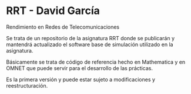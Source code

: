 # RRT - David García
Rendimiento en Redes de Telecomunicaciones

Se trata de un repositorio de la asignatura RRT donde se publicarán y mantendrá actualizado el software base de simulación utilizado en la asignatura.

Básicamente se trata de código de referencia hecho en Mathematica y en OMNET que puede servir para el desarrollo de las prácticas.

Es la primera versión y puede estar sujeto a modificaciones y reestructuración.

